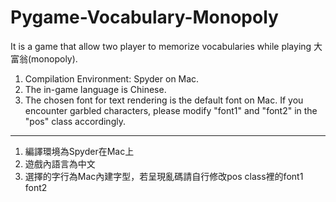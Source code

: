 # Pygame-Vocabulary-Monopoly
It is a game that allow two player to memorize vocabularies while playing 大富翁(monopoly).

1. Compilation Environment: Spyder on Mac.
2. The in-game language is Chinese.
3. The chosen font for text rendering is the default font on Mac. If you encounter garbled characters, please modify "font1" and "font2" in the "pos" class accordingly.
----------------------------------------------------------
1. 編譯環境為Spyder在Mac上 
2. 遊戲內語言為中文  
3. 選擇的字行為Mac內建字型，若呈現亂碼請自行修改pos class裡的font1 font2 
